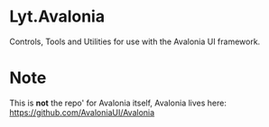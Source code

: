 # Lyt.Avalonia
Controls, Tools and Utilities for use with the Avalonia UI framework.

# Note
This is **not** the repo' for Avalonia itself, Avalonia lives here: https://github.com/AvaloniaUI/Avalonia 
